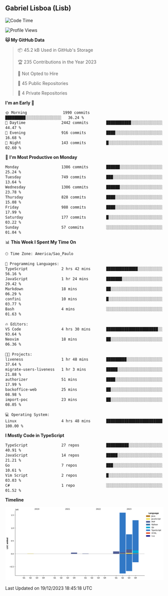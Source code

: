 ## Gabriel Lisboa (Lisb)

<!--START_SECTION:waka-->
![Code Time](http://img.shields.io/badge/Code%20Time-373%20hrs%2049%20mins-blue)

![Profile Views](http://img.shields.io/badge/Profile%20Views-0-blue)

**🐱 My GitHub Data** 

> 📦 45.2 kB Used in GitHub's Storage 
 > 
> 🏆 235 Contributions in the Year 2023
 > 
> 🚫 Not Opted to Hire
 > 
> 📜 45 Public Repositories 
 > 
> 🔑 4 Private Repositories 
 > 
**I'm an Early 🐤** 

```text
🌞 Morning                1990 commits        █████████░░░░░░░░░░░░░░░░   36.24 % 
🌆 Daytime                2442 commits        ███████████░░░░░░░░░░░░░░   44.47 % 
🌃 Evening                916 commits         ████░░░░░░░░░░░░░░░░░░░░░   16.68 % 
🌙 Night                  143 commits         █░░░░░░░░░░░░░░░░░░░░░░░░   02.60 % 
```
📅 **I'm Most Productive on Monday** 

```text
Monday                   1386 commits        ██████░░░░░░░░░░░░░░░░░░░   25.24 % 
Tuesday                  749 commits         ███░░░░░░░░░░░░░░░░░░░░░░   13.64 % 
Wednesday                1306 commits        ██████░░░░░░░░░░░░░░░░░░░   23.78 % 
Thursday                 828 commits         ████░░░░░░░░░░░░░░░░░░░░░   15.08 % 
Friday                   988 commits         ████░░░░░░░░░░░░░░░░░░░░░   17.99 % 
Saturday                 177 commits         █░░░░░░░░░░░░░░░░░░░░░░░░   03.22 % 
Sunday                   57 commits          ░░░░░░░░░░░░░░░░░░░░░░░░░   01.04 % 
```


📊 **This Week I Spent My Time On** 

```text
🕑︎ Time Zone: America/Sao_Paulo

💬 Programming Languages: 
TypeScript               2 hrs 42 mins       ██████████████░░░░░░░░░░░   56.16 % 
JavaScript               1 hr 24 mins        ███████░░░░░░░░░░░░░░░░░░   29.42 % 
Markdown                 18 mins             ██░░░░░░░░░░░░░░░░░░░░░░░   06.29 % 
confini                  10 mins             █░░░░░░░░░░░░░░░░░░░░░░░░   03.77 % 
Bash                     4 mins              ░░░░░░░░░░░░░░░░░░░░░░░░░   01.63 % 

🔥 Editors: 
VS Code                  4 hrs 30 mins       ███████████████████████░░   93.64 % 
Neovim                   18 mins             ██░░░░░░░░░░░░░░░░░░░░░░░   06.36 % 

🐱‍💻 Projects: 
liveness                 1 hr 48 mins        █████████░░░░░░░░░░░░░░░░   37.64 % 
migrate-users-liveness   1 hr 3 mins         █████░░░░░░░░░░░░░░░░░░░░   21.88 % 
authorizer               51 mins             ████░░░░░░░░░░░░░░░░░░░░░   17.99 % 
backoffice-web           25 mins             ██░░░░░░░░░░░░░░░░░░░░░░░   08.98 % 
import-poc               23 mins             ██░░░░░░░░░░░░░░░░░░░░░░░   08.05 % 

💻 Operating System: 
Linux                    4 hrs 48 mins       █████████████████████████   100.00 % 
```

**I Mostly Code in TypeScript** 

```text
TypeScript               27 repos            ██████████░░░░░░░░░░░░░░░   40.91 % 
JavaScript               14 repos            █████░░░░░░░░░░░░░░░░░░░░   21.21 % 
Go                       7 repos             ███░░░░░░░░░░░░░░░░░░░░░░   10.61 % 
Vim Script               2 repos             █░░░░░░░░░░░░░░░░░░░░░░░░   03.03 % 
C#                       1 repo              ░░░░░░░░░░░░░░░░░░░░░░░░░   01.52 % 
```



**Timeline**

![Lines of Code chart](https://raw.githubusercontent.com/tenlisboa/tenlisboa/main/assets/bar_graph.png)


 Last Updated on 19/12/2023 18:45:18 UTC
<!--END_SECTION:waka-->
